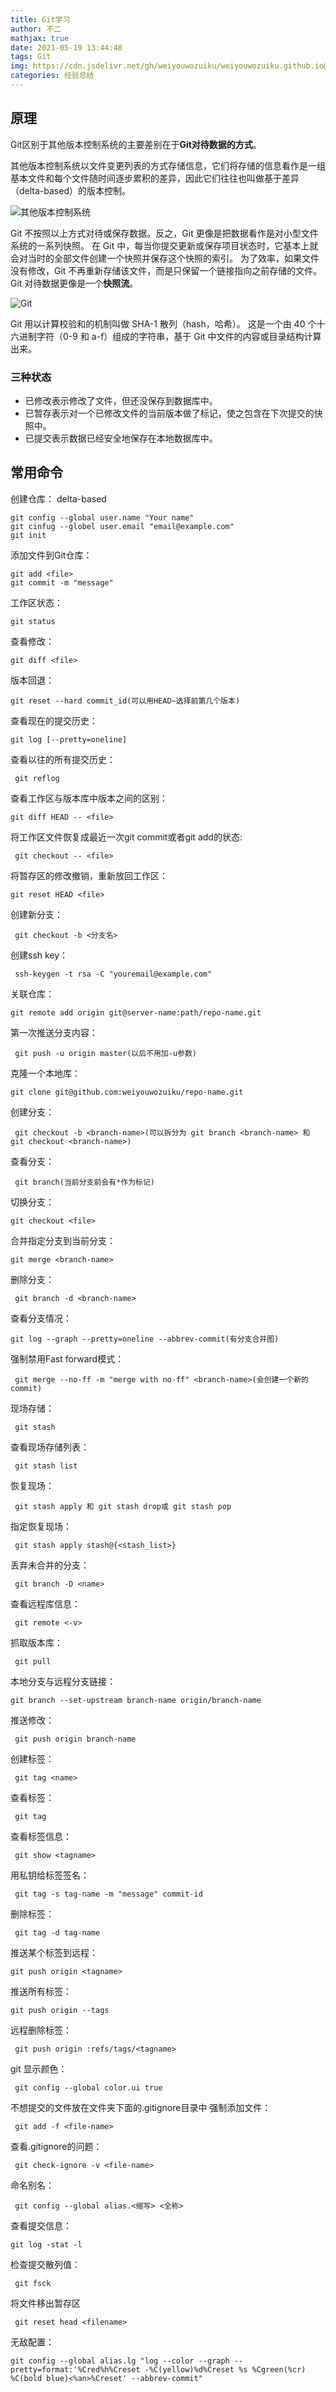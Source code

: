 ```yaml
---
title: Git学习
author: 不二
mathjax: true
date: 2021-05-19 13:44:48
tags: Git
img: https://cdn.jsdelivr.net/gh/weiyouwozuiku/weiyouwozuiku.github.io@src/themes/hexo-theme-matery/source/medias/featureimages/git.jpg
categories: 经验总结
---
```


## 原理

Git区别于其他版本控制系统的主要差别在于**Git对待数据的方式**。

其他版本控制系统以文件变更列表的方式存储信息，它们将存储的信息看作是一组基本文件和每个文件随时间逐步累积的差异，因此它们往往也叫做基于差异（delta-based）的版本控制。

![其他版本控制系统](https://cdn.jsdelivr.net/gh/weiyouwozuiku/weiyouwozuiku.github.io@src/source/_posts/Git学习/deltas.png)

Git 不按照以上方式对待或保存数据。反之，Git 更像是把数据看作是对小型文件系统的一系列快照。 在 Git 中，每当你提交更新或保存项目状态时，它基本上就会对当时的全部文件创建一个快照并保存这个快照的索引。 为了效率，如果文件没有修改，Git 不再重新存储该文件，而是只保留一个链接指向之前存储的文件。 Git 对待数据更像是一个**快照流**。

![Git](https://cdn.jsdelivr.net/gh/weiyouwozuiku/weiyouwozuiku.github.io@src/source/_posts/Git学习/snapshots.png)

Git 用以计算校验和的机制叫做 SHA-1 散列（hash，哈希）。 这是一个由 40 个十六进制字符（0-9 和 a-f）组成的字符串，基于 Git 中文件的内容或目录结构计算出来。

### 三种状态

- 已修改表示修改了文件，但还没保存到数据库中。
- 已暂存表示对一个已修改文件的当前版本做了标记，使之包含在下次提交的快照中。
- 已提交表示数据已经安全地保存在本地数据库中。


## 常用命令

创建仓库：
delta-based

 ```shell
 git config --global user.name "Your name"
 git cinfug --globel user.email "email@example.com"
 git init
 ```

添加文件到Git仓库：

 ```shell
 git add <file>
 git commit -m "message"
 ```

工作区状态：

 ```shell
 git status
 ```

查看修改：

 ```shell
 git diff <file>
 ```

版本回退：

 ```shell
 git reset --hard commit_id(可以用HEAD~选择前第几个版本)
 ```

查看现在的提交历史：

 ```shell
 git log [--pretty=oneline]
 ```

查看以往的所有提交历史：

```shell
 git reflog
```

查看工作区与版本库中版本之间的区别：

 ```shell
 git diff HEAD -- <file>
 ```

将工作区文件恢复成最近一次git commit或者git add的状态:

```shell
 git checkout -- <file>
```

将暂存区的修改撤销，重新放回工作区：

 ```shell
 git reset HEAD <file>
 ```

创建新分支：

```shell
 git checkout -b <分支名>
```

创建ssh key：

```shell
 ssh-keygen -t rsa -C "youremail@example.com"
```

关联仓库：

 ```shell
 git remote add origin git@server-name:path/repo-name.git
 ```

第一次推送分支内容：

```shell
 git push -u origin master(以后不用加-u参数)
```

克隆一个本地库：

 ```shell
 git clone git@github.com:weiyouwozuiku/repo-name.git
 ```

创建分支：

```shell
 git checkout -b <branch-name>(可以拆分为 git branch <branch-name> 和 git checkout <branch-name>)
```

查看分支：

```shell
 git branch(当前分支前会有*作为标记)
```

切换分支：

 ```shell
 git checkout <file>
 ```

合并指定分支到当前分支：

 ```shell
 git merge <branch-name>
 ```

删除分支：

```shell
 git branch -d <branch-name>
```

查看分支情况：

 ```shell
 git log --graph --pretty=oneline --abbrev-commit(有分支合并图)
 ```

强制禁用Fast forward模式：

```shell
 git merge --no-ff -m "merge with no-ff" <branch-name>(会创建一个新的commit)
```

现场存储：

```shell
 git stash
```

查看现场存储列表：

```shell
 git stash list
```

恢复现场：

```shell
 git stash apply 和 git stash drop或 git stash pop
```

指定恢复现场：

```shell
 git stash apply stash@{<stash_list>}
```

丢弃未合并的分支：

```shell
 git branch -D <name>
```

查看远程库信息：

```shell
 git remote <-v>
```

抓取版本库：

```shell
 git pull
```

本地分支与远程分支链接：

 ```shell
 git branch --set-upstream branch-name origin/branch-name
 ```

推送修改：

```shell
 git push origin branch-name
```

创建标签：

```shell
 git tag <name>
```

查看标签：

```shell
 git tag
```

查看标签信息：

```shell
 git show <tagname>
```

用私钥给标签签名：

```shell
 git tag -s tag-name -m "message" commit-id
```

删除标签：

```shell
 git tag -d tag-name
```

推送某个标签到远程：

 ```shell
 git push origin <tagname>
 ```

推送所有标签：

 ```shell
 git push origin --tags
 ```

远程删除标签：

```shell
 git push origin :refs/tags/<tagname>
```

git 显示颜色：

```shell
 git config --global color.ui true
```

不想提交的文件放在文件夹下面的.gitignore目录中
强制添加文件：

```shell
 git add -f <file-name>
```

查看.gitignore的问题：

```shell
 git check-ignore -v <file-name>
```

命名别名：

```shell
 git config --global alias.<缩写> <全称>
```

查看提交信息：

```shell
git log -stat -l
```

检查提交散列值：

```shell
 git fsck
```

 将文件移出暂存区

```shell
 git reset head <filename>
```

无敌配置：

```shell
git config --global alias.lg "log --color --graph --pretty=format:'%Cred%h%Creset -%C(yellow)%d%Creset %s %Cgreen(%cr) %C(bold blue)<%an>%Creset' --abbrev-commit"
```

